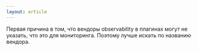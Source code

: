 ```yaml
---
layout: article
---
```

Первая причина в том, что вендоры observability в плагинах могут не указать, что это для мониторинга. Поэтому лучше искать по названию вендора.
